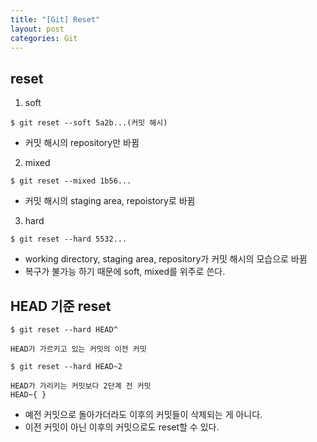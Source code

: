 ```yaml
---
title: "[Git] Reset"
layout: post
categories: Git
--- 
```


## reset

1. soft
```terminal
$ git reset --soft 5a2b...(커밋 해시)
```
- 커밋 해시의 repository만 바뀜


2. mixed
```terminal
$ git reset --mixed 1b56...
```
- 커밋 해시의 staging area, repoistory로 바뀜


3. hard
```terminal
$ git reset --hard 5532...
```
- working directory, staging area, repository가 커밋 해시의 모습으로 바뀜
- 복구가 불가능 하기 때문에 soft, mixed를 위주로 쓴다.


## HEAD 기준 reset
```terminal
$ git reset --hard HEAD^
```
`HEAD가 가르키고 있는 커밋의 이전 커밋`


```terminal
$ git reset --hard HEAD~2
```
`HEAD가 가리키는 커밋보다 2단계 전 커밋`<br>
`HEAD~{ }`



- 예전 커밋으로 돌아가더라도 이후의 커밋들이 삭제되는 게 아니다.
- 이전 커밋이 아닌 이후의 커밋으로도 reset할 수 있다.



